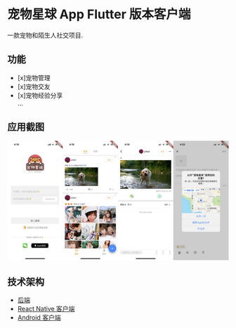 # 宠物星球 App Flutter 版本客户端
一款宠物和陌生人社交项目.

## 功能
- [x]宠物管理
- [x]宠物交友
- [x]宠物经验分享<br/>
...

## 应用截图
![](16790426365963.jpg)


## 技术架构
- [后端](https://github.com/oooooocean/puppy-backend)
- [React Native 客户端](https://github.com/oooooocean/puppy-react-native)
- [Android 客户端](https://github.com/oooooocean/puppy-android)
